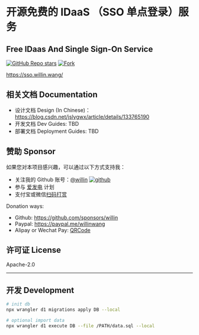 # 开源免费的 IDaaS （SSO 单点登录）服务

## Free IDaas And Single Sign-On Service

[![GitHub Repo stars](https://img.shields.io/github/stars/willin/sso?style=social)](https://github.com/willin/sso) [![Fork](https://img.shields.io/github/contributors/willin/sso)](https://github.com/willin/sso/fork)

<https://sso.willin.wang/>

## 相关文档 Documentation

- 设计文档 Design (In Chinese)： <https://blog.csdn.net/jslygwx/article/details/133765190>
- 开发文档 Dev Guides: TBD
- 部署文档 Deployment Guides: TBD

## 赞助 Sponsor

如果您对本项目感兴趣，可以通过以下方式支持我：

- 关注我的 Github 账号：[@willin](https://github.com/willin) [![github](https://img.shields.io/github/followers/willin.svg?style=social&label=Followers)](https://github.com/willin)
- 参与 [爱发电](https://afdian.net/@willin) 计划
- 支付宝或微信[扫码打赏](https://user-images.githubusercontent.com/1890238/89126156-0f3eeb80-d516-11ea-9046-5a3a5d59b86b.png)

Donation ways:

- Github: <https://github.com/sponsors/willin>
- Paypal: <https://paypal.me/willinwang>
- Alipay or Wechat Pay: [QRCode](https://user-images.githubusercontent.com/1890238/89126156-0f3eeb80-d516-11ea-9046-5a3a5d59b86b.png)

## 许可证 License

Apache-2.0

---

## 开发 Development

```bash
# init db
npx wrangler d1 migrations apply DB --local

# optional import data
npx wrangler d1 execute DB --file /PATH/data.sql --local
```
